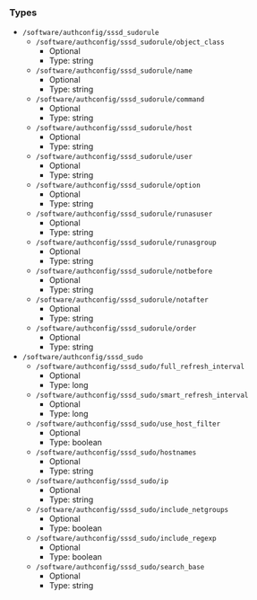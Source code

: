 
### Types

 - `/software/authconfig/sssd_sudorule`
    - `/software/authconfig/sssd_sudorule/object_class`
        - Optional
        - Type: string
    - `/software/authconfig/sssd_sudorule/name`
        - Optional
        - Type: string
    - `/software/authconfig/sssd_sudorule/command`
        - Optional
        - Type: string
    - `/software/authconfig/sssd_sudorule/host`
        - Optional
        - Type: string
    - `/software/authconfig/sssd_sudorule/user`
        - Optional
        - Type: string
    - `/software/authconfig/sssd_sudorule/option`
        - Optional
        - Type: string
    - `/software/authconfig/sssd_sudorule/runasuser`
        - Optional
        - Type: string
    - `/software/authconfig/sssd_sudorule/runasgroup`
        - Optional
        - Type: string
    - `/software/authconfig/sssd_sudorule/notbefore`
        - Optional
        - Type: string
    - `/software/authconfig/sssd_sudorule/notafter`
        - Optional
        - Type: string
    - `/software/authconfig/sssd_sudorule/order`
        - Optional
        - Type: string
 - `/software/authconfig/sssd_sudo`
    - `/software/authconfig/sssd_sudo/full_refresh_interval`
        - Optional
        - Type: long
    - `/software/authconfig/sssd_sudo/smart_refresh_interval`
        - Optional
        - Type: long
    - `/software/authconfig/sssd_sudo/use_host_filter`
        - Optional
        - Type: boolean
    - `/software/authconfig/sssd_sudo/hostnames`
        - Optional
        - Type: string
    - `/software/authconfig/sssd_sudo/ip`
        - Optional
        - Type: string
    - `/software/authconfig/sssd_sudo/include_netgroups`
        - Optional
        - Type: boolean
    - `/software/authconfig/sssd_sudo/include_regexp`
        - Optional
        - Type: boolean
    - `/software/authconfig/sssd_sudo/search_base`
        - Optional
        - Type: string

